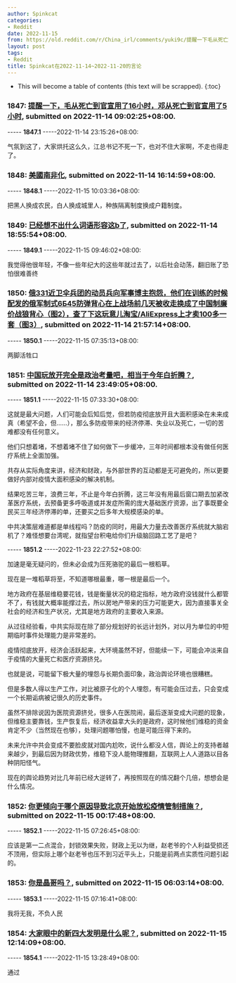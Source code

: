 ```yaml
---
author: Spinkcat
categories:
- Reddit
date: 2022-11-15
from: https://old.reddit.com/r/China_irl/comments/yuki9c/提醒一下毛从死亡到官宣用了16小时邓从死亡到官宣用了5小时/
layout: post
tags:
- Reddit
title: Spinkcat在2022-11-14~2022-11-20的言论
---
```


* This will become a table of contents (this text will be scrapped).
{:toc}

### 1847: [提醒一下，毛从死亡到官宣用了16小时，邓从死亡到官宣用了5小时](https://old.reddit.com/r/China_irl/comments/yuki9c/提醒一下毛从死亡到官宣用了16小时邓从死亡到官宣用了5小时/), submitted on 2022-11-14 09:02:25+08:00.

----- __1847.1__ -----2022-11-14 23:15:26+08:00:

气氛到这了，大家烘托这么久，江总书记不死一下，也对不住大家啊，不走也得走了。

### 1848: [美國南非化](https://old.reddit.com/r/real_China_irl/comments/yusp9y/美國南非化/), submitted on 2022-11-14 16:14:59+08:00.

----- __1848.1__ -----2022-11-15 10:03:36+08:00:

把黑人换成农民，白人换成城里人，种族隔离制度换成户籍制度。

### 1849: [已经想不出什么词语形容这b了](https://old.reddit.com/r/real_China_irl/comments/yuvs60/已经想不出什么词语形容这b了/), submitted on 2022-11-14 18:55:54+08:00.

----- __1849.1__ -----2022-11-15 09:46:02+08:00:

我觉得他很年轻，不像一些年纪大的这些年就过去了，以后社会动荡，翻旧账了恐怕很难善终

### 1850: [俄331近卫伞兵团的动员兵向军事博主抱怨，他们在训练的时候配发的俄军制式6Б45防弹背心在上战场前几天被收走换成了中国制廉价战狼背心（图2），查了下这玩意儿淘宝/AliExpress上才卖100多一套（图3）](https://old.reddit.com/r/China_irl/comments/yv0582/俄331近卫伞兵团的动员兵向军事博主抱怨他们在训练的时候配发的俄军制式6б45防弹背心在上战场前几天/), submitted on 2022-11-14 21:57:14+08:00.

----- __1850.1__ -----2022-11-15 07:35:13+08:00:

两脚活牲口

### 1851: [中国玩放开完全是政治考量吧，相当于今年白折腾？](https://old.reddit.com/r/China_irl/comments/yv3b7m/中国玩放开完全是政治考量吧相当于今年白折腾/), submitted on 2022-11-14 23:49:05+08:00.

----- __1851.1__ -----2022-11-15 07:33:30+08:00:

这就是最大问题，人们可能会后知后觉，但若防疫彻底放开且大面积感染在未来成真（希望不会，但......），那么多防疫带来的经济停滞、失业以及死亡，一切的苦难都没有任何意义。

他们只想着堵，不想着堵不住了如何做下一步缓冲，三年时间都根本没有做任何医疗系统上全面加强。

共存从实际角度来讲，经济和财政，与外部世界的互动都是无可避免的，所以更要做好内部对疫情大面积感染的解决机制。

结果吃苦三年，浪费三年，不止是今年白折腾，这三年没有用最后窗口期去加紧改革医疗系统，去预备更多呼吸道或并发症所需的庞大基础医疗资源，出了事既要全民买三年经济停滞的单，还要买之后多年大规模感染的单。

中共决策层难道都是单线程吗？防疫的同时，用最大力量去改善医疗系统就大脑宕机了？难怪想要台湾呢，就指望台积电给你们升级脑回路工艺了是吧？

----- __1851.2__ -----2022-11-23 22:27:52+08:00:

加速是毫无疑问的，但未必会成为压死骆驼的最后一根稻草。

现在是一堆稻草将至，不知道哪根最重，哪一根是最后一个。

地方政府在基层维稳要花钱，钱是衡量状况的稳定指标，地方政府没钱就什么都管不了，有钱就大概率能撑过去，所以房地产带来的压力可能更大，因为直接事关全社会的经济和生产状况，尤其是地方政府的主要收入来源。

从过往经验看，中共实际现在除了部分规划好的长远计划外，对以月为单位的中短期临时事件处理能力是非常差的。

疫情彻底放开，经济会活跃起来，大环境虽然不好，但能续一下，可能会冲淡来自于疫情的大量死亡和医疗资源挤兑。

也就是说，可能留下极大量的埋怨与长期负面印象，政治舆论环境也很糟糕。

但是多数人得以生产工作，对比被原子化的个人埋怨，有可能会压过去，只会变成一个长期诟病被记很久的历史事件。

虽然不排除说因为医院资源挤兑，很多人在医院闹，最后逐渐变成大问题的现象，但维稳主要靠钱，生产恢复后，经济收益拿大头的是政府，这时候他们维稳的资金肯定不少（当然现在也够），处理问题哪怕慢，也是可能压得下来的。

未来允许中共会变成不要脸皮就对国内尬吹，说什么都没人信，舆论上的支持者越来越少，到最后因为财政优势，维稳下没人能物理推翻，互联网上人人道路以目各种阴阳怪气。

现在的舆论趋势对比几年前已经大逆转了，再按照现在的情况翻个几倍，想想会是什么情况。

### 1852: [你更倾向于哪个原因导致北京开始放松疫情管制措施？](https://old.reddit.com/r/China_irl/comments/yv45ss/你更倾向于哪个原因导致北京开始放松疫情管制措施/), submitted on 2022-11-15 00:17:48+08:00.

----- __1852.1__ -----2022-11-15 07:26:45+08:00:

应该是第一二点混合，封锁效果失败，财政上无以为继，赵老爷的个人利益受损还不顶用，但实际上哪个赵老爷也压不到习近平头上，只能是前两点实质性问题引起的。

### 1853: [你是晶哥吗？](https://old.reddit.com/r/China_irl/comments/yve3w2/你是晶哥吗/), submitted on 2022-11-15 06:03:14+08:00.

----- __1853.1__ -----2022-11-15 07:16:41+08:00:

我将无我，不负人民

### 1854: [大家眼中的新四大发明是什么呢？](https://old.reddit.com/r/China_irl/comments/yvmhq3/大家眼中的新四大发明是什么呢/), submitted on 2022-11-15 12:14:09+08:00.

----- __1854.1__ -----2022-11-15 13:28:49+08:00:

通过

